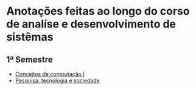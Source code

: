 # Anotações feitas ao longo do corso de analíse e desenvolvimento de sistêmas

## 1ª Semestre
- [Conceitos de computação I](/conceitos-de-computacao-1.md)
- [Pesquisa, tecnologia e sociedade](/pesquisa-tecnologia-e-sociedade.md)
